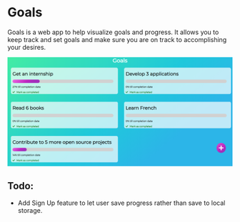 # Goals
Goals is a web app to help visualize goals and progress. It allows you to keep track and set goals and make sure you are on track to accomplishing your desires.

![Screenshot of Goals](https://raw.githubusercontent.com/Azbo400/Goals/master/screenshot.PNG)

## Todo:
- Add Sign Up feature to let user save progress rather than save to local storage. 